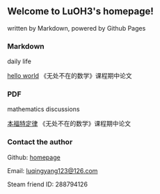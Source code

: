 ## Welcome to LuOH3's homepage!

written by Markdown, powered by Github Pages

### Markdown

daily life

[hello world](luoh3.github.io/mds/hello%20world.html)  《无处不在的数学》课程期中论文

### PDF

mathematics discussions

[本福特定律](luoh3.github.io/pdfs/本福特定律.pdf)  《无处不在的数学》课程期中论文

### Contact the author

Github: [homepage](github.com/LuOH3)

Email: [luqingyang123@126.com](luqingyang123@126.com)

Steam friend ID: 288794126
